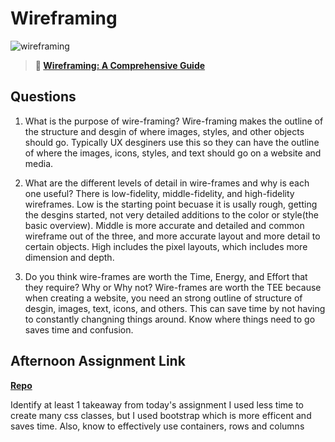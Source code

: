 # Wireframing

![wireframing](https://bcw.blob.core.windows.net/public/img/courses/2293087935019893)

> **📖 [Wireframing: A Comprehensive Guide](https://codeworksacademy.com/fs-student-guide/resources/wk1/06-Wireframing)**

## Questions

1. What is the purpose of wire-framing?
    Wire-framing makes the outline of the structure and desgin of where images, styles, and other objects should go. Typically UX desginers use this so they can have the outline of where the images, icons, styles, and text should go on a website and media.

2. What are the different levels of detail in wire-frames and why is each one useful?
    There is low-fidelity, middle-fidelity, and high-fidelity wireframes. Low is the starting point becuase it is usally rough, getting the desgins started, not very detailed additions to the color or style(the basic overview). Middle is more accurate and detailed and common wireframe out of the three, and more accurate layout and more detail to certain objects. High includes the pixel layouts, which includes more dimension and depth. 

3. Do you think wire-frames are worth the Time, Energy, and Effort that they require? Why or Why not?
    Wire-frames are worth the TEE because when creating a website, you need an strong outline of structure of desgin, images, text, icons, and others. This can save time by not having to constantly changning things around. Know where things need to go saves time and confusion.  

## Afternoon Assignment Link

**[Repo](https://github.com/katie-mccauley/<bootstrapc>)**

Identify at least 1 takeaway from today's assignment
  I used less time to create many css classes, but I used bootstrap which is more efficent and saves time. Also, know to effectively use containers, rows and columns